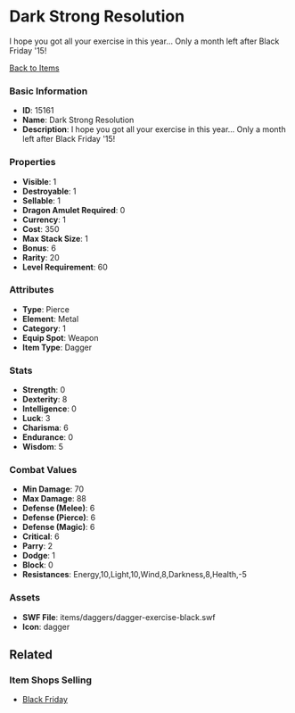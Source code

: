 # Dark Strong Resolution

I hope you got all your exercise in this year... Only a month left after Black Friday '15!

[Back to Items](../items.md)

### Basic Information

- **ID**: 15161
- **Name**: Dark Strong Resolution
- **Description**: I hope you got all your exercise in this year... Only a month left after Black Friday &#039;15!

### Properties

- **Visible**: 1
- **Destroyable**: 1
- **Sellable**: 1
- **Dragon Amulet Required**: 0
- **Currency**: 1
- **Cost**: 350
- **Max Stack Size**: 1
- **Bonus**: 6
- **Rarity**: 20
- **Level Requirement**: 60

### Attributes

- **Type**: Pierce
- **Element**: Metal
- **Category**: 1
- **Equip Spot**: Weapon
- **Item Type**: Dagger

### Stats

- **Strength**: 0
- **Dexterity**: 8
- **Intelligence**: 0
- **Luck**: 3
- **Charisma**: 6
- **Endurance**: 0
- **Wisdom**: 5

### Combat Values

- **Min Damage**: 70
- **Max Damage**: 88
- **Defense (Melee)**: 6
- **Defense (Pierce)**: 6
- **Defense (Magic)**: 6
- **Critical**: 6
- **Parry**: 2
- **Dodge**: 1
- **Block**: 0
- **Resistances**: Energy,10,Light,10,Wind,8,Darkness,8,Health,-5

### Assets

- **SWF File**: items/daggers/dagger-exercise-black.swf
- **Icon**: dagger

## Related

### Item Shops Selling

- [Black Friday](../item-shops/477-black-friday.md)

